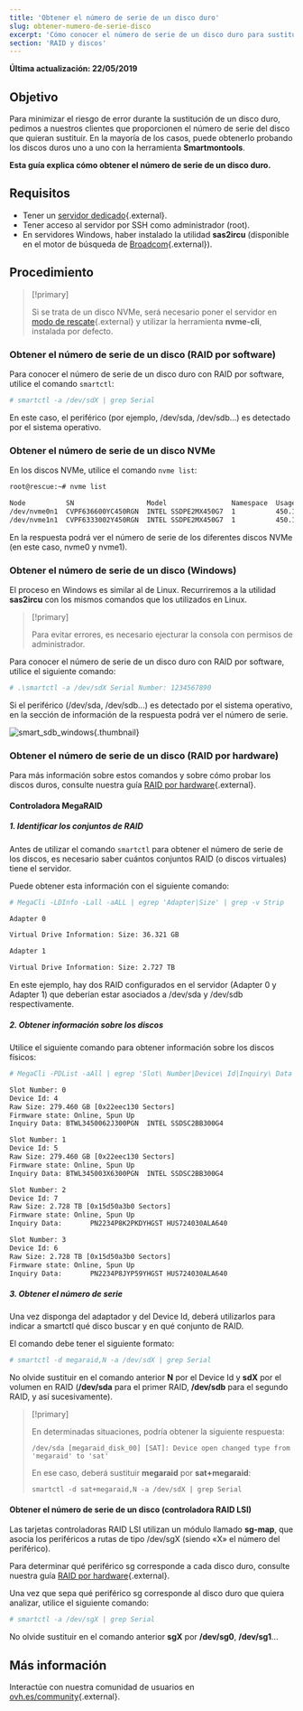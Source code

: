```yaml
---
title: 'Obtener el número de serie de un disco duro'
slug: obtener-numero-de-serie-disco
excerpt: 'Cómo conocer el número de serie de un disco duro para sustituirlo'
section: 'RAID y discos'
---
```


**Última actualización: 22/05/2019**

## Objetivo

Para minimizar el riesgo de error durante la sustitución de un disco duro, pedimos a nuestros clientes que proporcionen el número de serie del disco que quieran sustituir. En la mayoría de los casos, puede obtenerlo probando los discos duros uno a uno con la herramienta **Smartmontools**.

**Esta guía explica cómo obtener el número de serie de un disco duro.**

## Requisitos

- Tener un [servidor dedicado](https://www.ovh.es/servidores_dedicados/){.external}.
- Tener acceso al servidor por SSH como administrador (root).
- En servidores Windows, haber instalado la utilidad **sas2ircu** (disponible en el motor de búsqueda de [Broadcom](https://www.broadcom.com/support/download-search/?dk=sas2ircu){.external}).

## Procedimiento

> [!primary]
>
> Si se trata de un disco NVMe, será necesario poner el servidor en [modo de rescate](https://docs.ovh.com/es/dedicated/modo_de_rescate/){.external} y utilizar la herramienta **nvme-cli**, instalada por defecto.
> 

### Obtener el número de serie de un disco (RAID por software)

Para conocer el número de serie de un disco duro con RAID por software, utilice el comando `smartctl`:

```sh
# smartctl -a /dev/sdX | grep Serial
```

En este caso, el periférico (por ejemplo, /dev/sda, /dev/sdb...) es detectado por el sistema operativo.

### Obtener el número de serie de un disco NVMe

En los discos NVMe, utilice el comando `nvme list`:

```sh
root@rescue:~# nvme list

Node          SN                  Model                Namespace  Usage                      Format   FW Rev
/dev/nvme0n1  CVPF636600YC450RGN  INTEL SSDPE2MX450G7  1          450.10 GB / 450.10 GB 512  B + 0 B  MDV10253
/dev/nvme1n1  CVPF6333002Y450RGN  INTEL SSDPE2MX450G7  1          450.10 GB / 450.10 GB 512  B + 0 B  MDV10253
```

En la respuesta podrá ver el número de serie de los diferentes discos NVMe (en este caso, nvme0 y nvme1).

### Obtener el número de serie de un disco (Windows)

El proceso en Windows es similar al de Linux. Recurriremos a la utilidad **sas2ircu** con los mismos comandos que los utilizados en Linux.

> [!primary]
>
> Para evitar errores, es necesario ejecturar la consola con permisos de administrador.
> 

Para conocer el número de serie de un disco duro con RAID por software, utilice el siguiente comando:

```sh
# .\smartctl -a /dev/sdX Serial Number: 1234567890
```

Si el periférico (/dev/sda, /dev/sdb...) es detectado por el sistema operativo, en la sección de información de la respuesta podrá ver el número de serie.

![smart_sdb_windows](images/smart_sdb_windows.png){.thumbnail}


### Obtener el número de serie de un disco (RAID por hardware)

Para más información sobre estos comandos y sobre cómo probar los discos duros, consulte nuestra guía [RAID por hardware](https://docs.ovh.com/es/dedicated/raid-hardware/){.external}.


#### Controladora MegaRAID

##### 1. Identificar los conjuntos de RAID

Antes de utilizar el comando `smartctl` para obtener el número de serie de los discos, es necesario saber cuántos conjuntos RAID (o discos virtuales) tiene el servidor.

Puede obtener esta información con el siguiente comando:

```sh
# MegaCli -LDInfo -Lall -aALL | egrep 'Adapter|Size' | grep -v Strip

Adapter 0

Virtual Drive Information: Size: 36.321 GB

Adapter 1

Virtual Drive Information: Size: 2.727 TB
```

En este ejemplo, hay dos RAID configurados en el servidor (Adapter 0 y Adapter 1) que deberían estar asociados a /dev/sda y /dev/sdb respectivamente.


##### 2. Obtener información sobre los discos

Utilice el siguiente comando para obtener información sobre los discos físicos:

```sh
# MegaCli -PDList -aAll | egrep 'Slot\ Number|Device\ Id|Inquiry\ Data|Raw|Firmware\ state' | sed 's/Slot/\nSlot/g'

Slot Number: 0
Device Id: 4
Raw Size: 279.460 GB [0x22eec130 Sectors]
Firmware state: Online, Spun Up
Inquiry Data: BTWL3450062J300PGN  INTEL SSDSC2BB300G4                     D2010355

Slot Number: 1
Device Id: 5
Raw Size: 279.460 GB [0x22eec130 Sectors] 
Firmware state: Online, Spun Up 
Inquiry Data: BTWL345003X6300PGN  INTEL SSDSC2BB300G4                     D2010355

Slot Number: 2
Device Id: 7
Raw Size: 2.728 TB [0x15d50a3b0 Sectors] 
Firmware state: Online, Spun Up 
Inquiry Data:       PN2234P8K2PKDYHGST HUS724030ALA640                    MF8OAA70

Slot Number: 3 
Device Id: 6 
Raw Size: 2.728 TB [0x15d50a3b0 Sectors] 
Firmware state: Online, Spun Up 
Inquiry Data:       PN2234P8JYP59YHGST HUS724030ALA640                    MF8OAA70
```

##### 3. Obtener el número de serie

Una vez disponga del adaptador y del Device Id, deberá utilizarlos para indicar a smartctl qué disco buscar y en qué conjunto de RAID.

El comando debe tener el siguiente formato:

```sh
# smartctl -d megaraid,N -a /dev/sdX | grep Serial
```

No olvide sustituir en el comando anterior **N** por el Device Id y **sdX** por el volumen en RAID (**/dev/sda** para el primer RAID, **/dev/sdb** para el segundo RAID, y así sucesivamente).


> [!primary]
>
> En determinadas situaciones, podría obtener la siguiente respuesta:
> 
> ```
> /dev/sda [megaraid_disk_00] [SAT]: Device open changed type from 'megaraid' to 'sat'
> ```
> 
> En ese caso, deberá sustituir **megaraid** por **sat+megaraid**:
>
> ```
> smartctl -d sat+megaraid,N -a /dev/sdX | grep Serial
> ```
>

#### Obtener el número de serie de un disco (controladora RAID LSI)

Las tarjetas controladoras RAID LSI utilizan un módulo llamado **sg-map**, que asocia los periféricos a rutas de tipo /dev/sgX (siendo «X» el número del periférico).

Para determinar qué periférico sg corresponde a cada disco duro, consulte nuestra guía [RAID por hardware](https://docs.ovh.com/es/dedicated/raid-hardware/){.external}.

Una vez que sepa qué periférico sg corresponde al disco duro que quiera analizar, utilice el siguiente comando:

```sh
# smartctl -a /dev/sgX | grep Serial
```

No olvide sustituir en el comando anterior **sgX** por **/dev/sg0**, **/dev/sg1**...



## Más información

Interactúe con nuestra comunidad de usuarios en [ovh.es/community](https://www.ovh.es/community/){.external}.